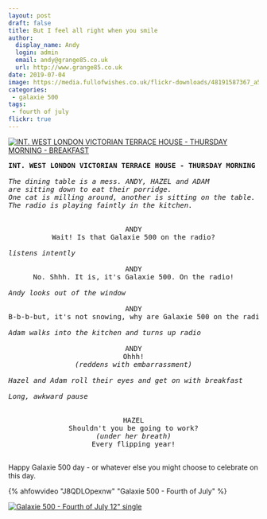 ```yaml
---
layout: post
draft: false
title: But I feel all right when you smile
author:
  display_name: Andy
  login: admin
  email: andy@grange85.co.uk
  url: http://www.grange85.co.uk
date: 2019-07-04
image: https://media.fullofwishes.co.uk/flickr-downloads/48191587367_a591a6bbd6_c.jpg
categories:
 - galaxie 500
tags:
 - fourth of july
flickr: true
---
```

<a data-flickr-embed="true"  href="https://www.flickr.com/photos/grange85/48191587367/in/dateposted/" title="INT. WEST LONDON VICTORIAN TERRACE HOUSE - THURSDAY MORNING - BREAKFAST"><img src="https://media.fullofwishes.co.uk/flickr-downloads/48191587367_a591a6bbd6_c.jpg" alt="INT. WEST LONDON VICTORIAN TERRACE HOUSE - THURSDAY MORNING - BREAKFAST"></a>
<pre>
<strong>INT. WEST LONDON VICTORIAN TERRACE HOUSE - THURSDAY MORNING - BREAKFAST</strong>

<em>The dining table is a mess. ANDY, HAZEL and ADAM 
are sitting down to eat their porridge.
One cat is milling around, another is sitting on the table. 
The radio is playing faintly in the kitchen.</em>

<center>
ANDY
Wait! Is that Galaxie 500 on the radio?
</center>
<em>listens intently</em>
<center>
ANDY
No. Shhh. It is, it's Galaxie 500. On the radio!
</center>
<em>Andy looks out of the window</em>
<center>
ANDY
B-b-b-but, it's not snowing, why are Galaxie 500 on the radio? 
</center>
<em>Adam walks into the kitchen and turns up radio</em>
<center>
ANDY
Ohhh!
<em>(reddens with embarrassment)</em>
</center>
<em>Hazel and Adam roll their eyes and get on with breakfast</em>

<em>Long, awkward pause</em>

<center>
HAZEL
Shouldn't you be going to work?
<em>(under her breath)</em>
Every flipping year!
</center> 
</pre>

Happy Galaxie 500 day - or whatever else you might choose to celebrate on this day.

{% ahfowvideo "J8QDLOpexnw" "Galaxie 500 - Fourth of July" %}

<a data-flickr-embed="true"  href="https://www.flickr.com/photos/grange85/48191500291/in/dateposted/" title="Galaxie 500 - Fourth of July 12&quot; single"><img src="https://media.fullofwishes.co.uk/flickr-downloads/48191500291_551a333af1_c.jpg" alt="Galaxie 500 - Fourth of July 12&quot; single"></a>
